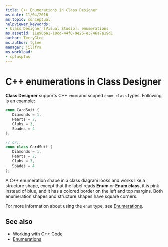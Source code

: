 ```yaml
---
title: C++ Enumerations in Class Designer
ms.date: 11/04/2016
ms.topic: conceptual
helpviewer_keywords:
- Class Designer [Visual Studio], enumerations
ms.assetid: 11e90ba1-18cd-44f8-9e26-e3746a7a19d1
author: TerryGLee
ms.author: tglee
manager: jillfra
ms.workload:
- cplusplus
---
```

# C++ enumerations in Class Designer

**Class Designer** supports C++ `enum` and scoped `enum class` types. Following is an example:

```cpp
enum CardSuit {
   Diamonds = 1,
   Hearts = 2,
   Clubs = 3,
   Spades = 4
};

// or...
enum class CardSuit {
   Diamonds = 1,
   Hearts = 2,
   Clubs = 3,
   Spades = 4
};
```

A C++ enumeration shape in a class diagram looks and works like a structure shape, except that the label reads **Enum** or **Enum class**, it is pink instead of blue, and it has a colored border on the left and top margins. Both enumeration shapes and structure shapes have square corners.

For more information about using the `enum` type, see [Enumerations](/cpp/cpp/enumerations-cpp).

## See also

- [Working with C++ Code](working-with-visual-cpp-code.md)
- [Enumerations](/cpp/cpp/enumerations-cpp)
